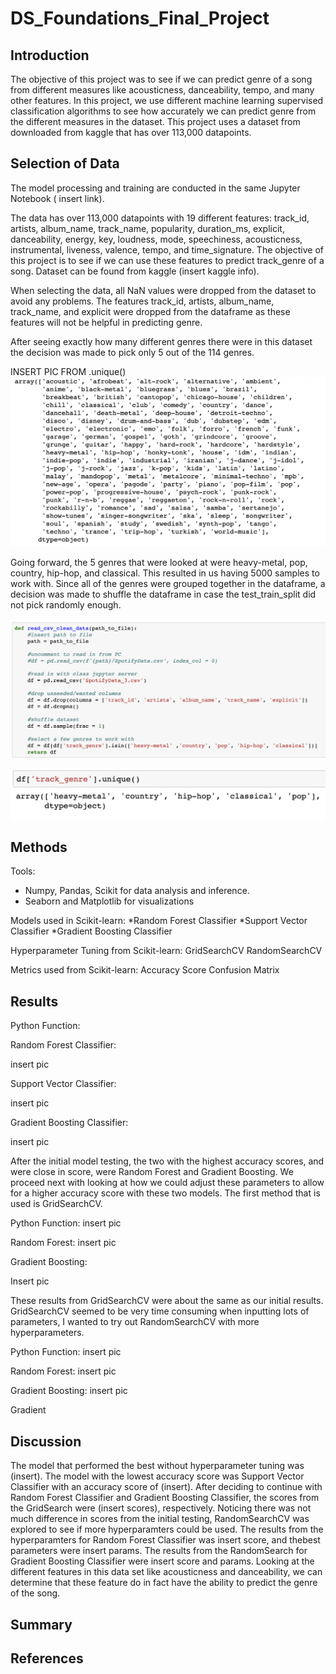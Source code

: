# DS_Foundations_Final_Project

## Introduction
  The objective of this project was to see if we can predict genre of a song from different measures like acousticness, danceability, tempo, and many other features. In this project, we use different machine learning supervised classification algorithms to see how accurately we can predict genre from the different measures in the dataset. This project uses a dataset from downloaded from kaggle that has over 113,000 datapoints. 

## Selection of Data

The model processing and training are conducted in the same Jupyter Notebook ( insert link).

The data has over 113,000 datapoints with 19 different features: track_id, artists, album_name, track_name, popularity, duration_ms, explicit, danceability, energy, key, loudness, mode, speechiness, acousticness, instrumental, liveness, valence, tempo, and time_signature. The objective of this project is to see if we can use these features to predict track_genre of a song. Dataset can be found from kaggle (insert kaggle info). 

When selecting the data, all NaN values were dropped from the dataset to avoid any problems. The features track_id, artists, album_name, track_name, and explicit were dropped from the dataframe as these features will not be helpful in predicting genre. 

After seeing exactly how many different genres there were in this dataset the decision was made to pick only 5 out of the 114 genres. 

INSERT PIC FROM .unique()
![data screenshot](result_screenshots/different_genres.png)

Going forward, the 5 genres that were looked at were heavy-metal, pop, country, hip-hop, and classical. This resulted in us having 5000 samples to work with. Since all of the genres were grouped together in the dataframe, a decision was made to shuffle the dataframe in case the test_train_split did not pick randomly enough. 

![data_screenshot](function_screenshots/clean_csv_function.png)

![data_screenshot](result_screenshots/reducedgenres.png)


## Methods
Tools:
* Numpy, Pandas, Scikit for data analysis and inference. 
* Seaborn and Matplotlib for visualizations

Models used in Scikit-learn:
*Random Forest Classifier
*Support Vector Classifier
*Gradient Boosting Classifier

Hyperparameter Tuning from Scikit-learn:
GridSearchCV
RandomSearchCV

Metrics used from Scikit-learn:
Accuracy Score
Confusion Matrix


## Results

Python Function:


Random Forest Classifier:

insert pic


Support Vector Classifier:


insert pic


Gradient Boosting Classifier:

insert pic


After the initial model testing, the two with the highest accuracy scores, and were close in score, were Random Forest and Gradient Boosting. We proceed next with looking at how we could adjust these parameters to allow for a higher accuracy score with these two models. The first method that is used is GridSearchCV. 

Python Function:
insert pic

Random Forest:
insert pic

Gradient Boosting:

Insert pic

These results from GridSearchCV were about the same as our initial results. GridSearchCV seemed to be very time consuming when inputting lots of parameters, I wanted to try out RandomSearchCV with more hyperparameters.

Python Function:
insert pic

Random Forest:
insert pic

Gradient Boosting:
insert pic

Gradient


## Discussion
The model that performed the best without hyperparameter tuning was (insert). The model with the lowest accuracy score was Support Vector Classifier with an accuracy score of (insert). After deciding to continue with Random Forest Classifier and Gradient Boosting Classifier, the scores from the GridSearch were (insert scores), respectively. Noticing there was not much difference in scores from the initial testing, RandomSearchCV was explored to see if more hyperparamters could be used. The results from the hyperparamters for Random Forest Classifier was insert score, and thebest parameters were insert params. 
The results from the RandomSearch for Gradient Boosting Classifier were insert score and params. Looking at the different features in this data set like acousticness and danceability, we can determine that these feature do in fact have the ability to predict the genre of the song. 


## Summary


## References
